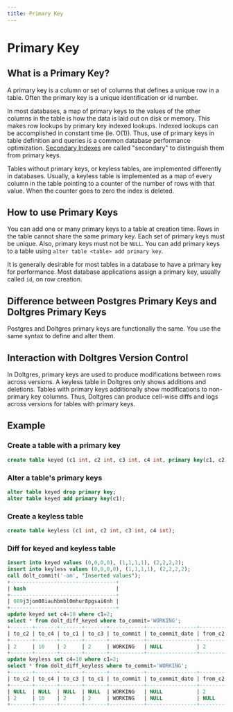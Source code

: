 ```yaml
---
title: Primary Key
---
```


# Primary Key

## What is a Primary Key?

A primary key is a column or set of columns that defines a unique row in a table. Often the primary
key is a unique identification or id number.

In most databases, a map of primary keys to the values of the other columns in the table is how the
data is laid out on disk or memory. This makes row lookups by primary key indexed lookups. Indexed
lookups can be accomplished in constant time (ie. O(1)). Thus, use of primary keys in table
definition and queries is a common database performance optimization. [Secondary
Indexes](./indexes.md) are called "secondary" to distinguish them from primary keys.

Tables without primary keys, or keyless tables, are implemented differently in databases. Usually, a
keyless table is implemented as a map of every column in the table pointing to a counter of the
number of rows with that value. When the counter goes to zero the index is deleted.

## How to use Primary Keys

You can add one or many primary keys to a table at creation time. Rows in the table cannot share the
same primary key. Each set of primary keys must be unique. Also, primary keys must not be
`NULL`. You can add primary keys to a table using `alter table <table> add primary key`.

It is generally desirable for most tables in a database to have a primary key for performance. Most
database applications assign a primary key, usually called `id`, on row creation.

<!-- TODO: talk about sequences in primary keys -->

## Difference between Postgres Primary Keys and Doltgres Primary Keys

Postgres and Doltgres primary keys are functionally the same. You use the same syntax to define and
alter them.

## Interaction with Doltgres Version Control

In Doltgres, primary keys are used to produce modifications between rows across versions. A keyless
table in Doltgres only shows additions and deletions. Tables with primary keys additionally show
modifications to non-primary key columns. Thus, Doltgres can produce cell-wise diffs and logs across
versions for tables with primary keys.

## Example

### Create a table with a primary key

```sql
create table keyed (c1 int, c2 int, c3 int, c4 int, primary key(c1, c2));
```

### Alter a table's primary keys

```sql
alter table keyed drop primary key;
alter table keyed add primary key(c1);
```

### Create a keyless table

```sql
create table keyless (c1 int, c2 int, c3 int, c4 int);
```

### Diff for keyed and keyless table

```sql
insert into keyed values (0,0,0,0), (1,1,1,1), (2,2,2,2);
insert into keyless values (0,0,0,0), (1,1,1,1), (2,2,2,2);
call dolt_commit('-am', "Inserted values");
+----------------------------------+
| hash                             |
+----------------------------------+
| 089j3jom08iauhbmbl0mhur8pgsai6nh |
+----------------------------------+
update keyed set c4=10 where c1=2;
select * from dolt_diff_keyed where to_commit='WORKING';
+-------+-------+-------+-------+-----------+----------------+---------+---------+---------+---------+----------------------------------+-------------------------+-----------+
| to_c2 | to_c4 | to_c1 | to_c3 | to_commit | to_commit_date | from_c2 | from_c4 | from_c1 | from_c3 | from_commit                      | from_commit_date        | diff_type |
+-------+-------+-------+-------+-----------+----------------+---------+---------+---------+---------+----------------------------------+-------------------------+-----------+
| 2     | 10    | 2     | 2     | WORKING   | NULL           | 2       | 2       | 2       | 2       | 089j3jom08iauhbmbl0mhur8pgsai6nh | 2022-06-21 22:00:52.081 | modified  |
+-------+-------+-------+-------+-----------+----------------+---------+---------+---------+---------+----------------------------------+-------------------------+-----------+
update keyless set c4=10 where c1=2;
select * from dolt_diff_keyless where to_commit='WORKING';
+-------+-------+-------+-------+-----------+----------------+---------+---------+---------+---------+----------------------------------+-------------------------+-----------+
| to_c2 | to_c4 | to_c3 | to_c1 | to_commit | to_commit_date | from_c2 | from_c4 | from_c3 | from_c1 | from_commit                      | from_commit_date        | diff_type |
+-------+-------+-------+-------+-----------+----------------+---------+---------+---------+---------+----------------------------------+-------------------------+-----------+
| NULL  | NULL  | NULL  | NULL  | WORKING   | NULL           | 2       | 2       | 2       | 2       | 089j3jom08iauhbmbl0mhur8pgsai6nh | 2022-06-21 22:00:52.081 | removed   |
| 2     | 10    | 2     | 2     | WORKING   | NULL           | NULL    | NULL    | NULL    | NULL    | 089j3jom08iauhbmbl0mhur8pgsai6nh | 2022-06-21 22:00:52.081 | added     |
+-------+-------+-------+-------+-----------+----------------+---------+---------+---------+---------+----------------------------------+-------------------------+-----------+
```
